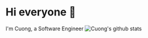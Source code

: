 # Hi everyone :wave:
I'm Cuong, a Software Engineer
![Cuong's github stats](https://github-readme-stats.vercel.app/api?username=vuhuucuong&show_icons=true&theme=onedark)
